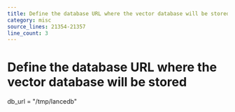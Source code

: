 ```yaml
---
title: Define the database URL where the vector database will be stored
category: misc
source_lines: 21354-21357
line_count: 3
---
```


# Define the database URL where the vector database will be stored
db_url = "/tmp/lancedb"

